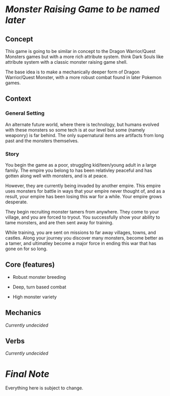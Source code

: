# *Monster Raising Game to be named later*

## Concept
This game is going to be similar in concept to the Dragon Warrior/Quest
Monsters games but with a more rich attribute system. think Dark Souls like 
attribute system with a classic monster raising game shell.  

The base idea is to make a mechanically deeper form of Dragon Warrior/Quest 
Monster, with a more robust combat found in later Pokemon games.

## Context

### General Setting
An alternate future world, where there is technology, but humans evolved with
these monsters so some tech is at our level but some (namely weaponry) is far behind.
The only supernatural items are artifacts from long past and the monsters themselves. 

### Story
You begin the game as a poor, struggling kid/teen/young adult in a large family. The
empire you belong to has been relativley peaceful and has gotten along well with
monsters, and is at peace.

However, they are currently being invaded by another empire. This empire uses monsters
for battle in ways that your empire never thought of, and as a result, your empire has
been losing this war for a while. Your empire grows desperate.

They begin recruiting monster tamers from anywhere. They come to your village, and you
are forced to tryout. You successfully show your ability to tame monsters, and are then
sent away for training.

While training, you are sent on missions to far away villages, towns, and castles. Along
your journey you discover many monsters, become better as a tamer, and ultimatley become
a major force in ending this war that has gone on for so long.

## Core (features)
* Robust monster breeding

* Deep, turn based combat

* High monster variety

## Mechanics
*Currently undecided*

## Verbs
*Currently undecided*

# *__Final Note__*
Everything here is subject to change.
